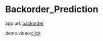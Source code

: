 # Backorder_Prediction

app url: [backorder](https://backorder-prediction-app.herokuapp.com/)

demo video:[click](https://drive.google.com/file/d/1oCoBBd4_36fTOoKMlbOf4ob2CbHD17Ed/view?usp=sharing)